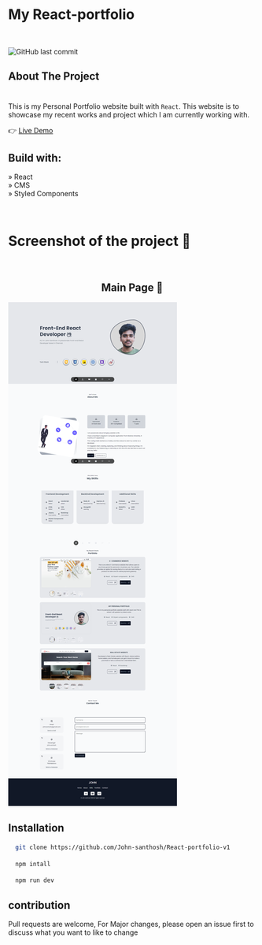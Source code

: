 # My React-portfolio

<br>

![GitHub last commit](https://img.shields.io/github/last-commit/John-santhosh/React-portfolio-v1)

## About The Project

#

This is my Personal Portfolio website built with `React`. This website is to showcase my recent works and project which I am currently working with.

👉 [Live Demo](https://john-react-portfolio.netlify.app/)

## Build with:

» React  
 » CMS  
 » Styled Components

<br/>

# Screenshot of the project 📸

<br/>
 <h2 align=center>Main Page 🏡</h2>

![Sample image](./public/md.png)

## Installation

```bash
  git clone https://github.com/John-santhosh/React-portfolio-v1

  npm intall

  npm run dev
```

## contribution

Pull requests are welcome, For Major changes, please open an issue first to discuss what you want to like to change
